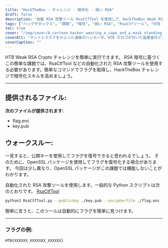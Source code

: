 ```yaml
---
title: "HackTheBox - チャレンジ - 暗号化 - 弱い RSA"
draft: false
description: "自動 RSA 攻撃ツール RsaCtfTool を使用して、HackTheBox Weak RSA Crypto チャレンジを簡単に解決する方法を学びます。"
tags: ["ハックザボックス", "課題", "暗号", "弱い RSA", "RsaCtfツール", "HTB 弱い RSA 暗号", "簡単チャレンジ", "RSA暗号", "flag.enc", "key.pub", "OpenSSL パッケージ", "自動化されたRSA攻撃ツール", "Pythonスクリプト", "RsaCtfツール", "Python3", "公開鍵", "暗号化解除ファイル", "フラグの例"]
toc: true
cover: "/img/cover/A_cartoon_hacker_wearing_a_cape_and_a_mask_standing.png"
coverAlt: "マントとマスクをかぶった漫画のハッカーが、HTB のロゴが付いた金庫室のドアの前に立ち、成功を象徴する緑色の背景と上の吹き出し内の旗が付いたツール (レンチやドライバーなど) を持っています。彼らの頭。"
coverCaption: ""
---
```

 HTB Weak RSA Crypto チャレンジを簡単に実行できます。 RSA 暗号に基づくこの簡単な課題では、RsaCtfTool などの自動化された RSA 攻撃ツールを使用する必要があります。簡単なコマンドでフラグを取得し、HackTheBox チャレンジで暗号化スキルを高めましょう。

______

## 提供されるファイル:

**次のファイルが提供されます:**
- flag.enc
- key.pub

## ウォークスルー:

一見すると、公開キーを使用してフラグを復号できると思われるでしょう。
そのために、OpenSSL パッケージを使用してフラグを復号化する場合があります。
今回は少し異なり、OpenSSL パッケージがこの課題では機能しないことがわかります。

自動化された RSA 攻撃ツールを使用します。一般的な Python スクリプトは次のとおりです。 [RsaCtfTool](https://github.com/Ganapati/RsaCtfTool)

```bash
python3 RsaCtfTool.py --publickey ./key.pub --uncipherfile ./flag.enc 
```
  
簡単に言うと、このツールは自動的にフラグを簡単に見つけます。

______

### フラグの例:
```
HTB{XXXXXX_XXXXXXX_XXXXXX}
```

